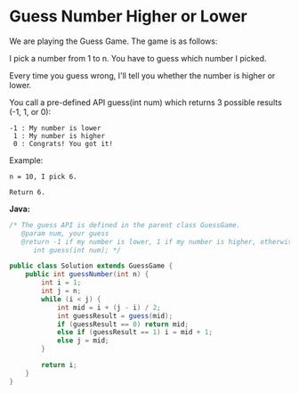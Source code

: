 # Guess Number Higher or Lower

We are playing the Guess Game. The game is as follows:

I pick a number from 1 to n. You have to guess which number I picked.

Every time you guess wrong, I'll tell you whether the number is higher or lower.

You call a pre-defined API guess(int num) which returns 3 possible results (-1, 1, or 0):

    -1 : My number is lower
     1 : My number is higher
     0 : Congrats! You got it!

Example:

    n = 10, I pick 6.

    Return 6.

**Java:**
```java
/* The guess API is defined in the parent class GuessGame.
   @param num, your guess
   @return -1 if my number is lower, 1 if my number is higher, otherwise return 0
      int guess(int num); */

public class Solution extends GuessGame {
    public int guessNumber(int n) {
        int i = 1;
        int j = n;
        while (i < j) {
            int mid = i + (j - i) / 2;
            int guessResult = guess(mid);
            if (guessResult == 0) return mid;
            else if (guessResult == 1) i = mid + 1;
            else j = mid;
        }

        return i;
    }
}
```
